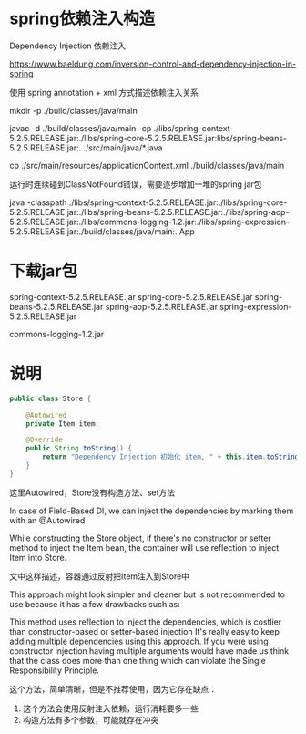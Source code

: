 spring依赖注入构造
================

Dependency Injection 依赖注入

https://www.baeldung.com/inversion-control-and-dependency-injection-in-spring

使用 spring annotation + xml 方式描述依赖注入关系

mkdir -p ./build/classes/java/main

javac -d ./build/classes/java/main -cp ./libs/spring-context-5.2.5.RELEASE.jar:./libs/spring-core-5.2.5.RELEASE.jar:libs/spring-beans-5.2.5.RELEASE.jar:. ./src/main/java/*.java

cp ./src/main/resources/applicationContext.xml ./build/classes/java/main

运行时连续碰到ClassNotFound错误，需要逐步增加一堆的spring jar包

java -classpath ./libs/spring-context-5.2.5.RELEASE.jar:./libs/spring-core-5.2.5.RELEASE.jar:./libs/spring-beans-5.2.5.RELEASE.jar:./libs/spring-aop-5.2.5.RELEASE.jar:./libs/commons-logging-1.2.jar:./libs/spring-expression-5.2.5.RELEASE.jar:./build/classes/java/main:. App

下载jar包
========

spring-context-5.2.5.RELEASE.jar
spring-core-5.2.5.RELEASE.jar
spring-beans-5.2.5.RELEASE.jar
spring-aop-5.2.5.RELEASE.jar
spring-expression-5.2.5.RELEASE.jar

commons-logging-1.2.jar

说明
===

```java
public class Store {

    @Autowired
    private Item item;

    @Override
    public String toString() {
        return "Dependency Injection 初始化 item, " + this.item.toString();
    }
}
```

这里Autowired，Store没有构造方法、set方法

In case of Field-Based DI, we can inject the dependencies by marking them with an @Autowired 

While constructing the Store object, if there's no constructor or setter method to inject the Item bean, the container will use reflection to inject Item into Store.

文中这样描述，容器通过反射把Item注入到Store中

This approach might look simpler and cleaner but is not recommended to use because it has a few drawbacks such as:

This method uses reflection to inject the dependencies, which is costlier than constructor-based or setter-based injection
It's really easy to keep adding multiple dependencies using this approach. If you were using constructor injection having multiple arguments would have made us think that the class does more than one thing which can violate the Single Responsibility Principle.

这个方法，简单清晰，但是不推荐使用，因为它存在缺点：
1. 这个方法会使用反射注入依赖，运行消耗要多一些
2. 构造方法有多个参数，可能就存在冲突